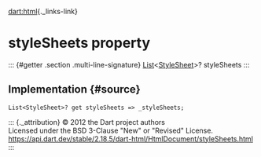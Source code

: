 [dart:html](../../dart-html/dart-html-library){._links-link}

styleSheets property
====================

::: {#getter .section .multi-line-signature}
[List](../../dart-core/list-class)\<[StyleSheet](../stylesheet-class)\>?
styleSheets
:::

Implementation {#source}
--------------

``` {.language-dart data-language="dart"}
List<StyleSheet>? get styleSheets => _styleSheets;
```

::: {._attribution}
© 2012 the Dart project authors\
Licensed under the BSD 3-Clause \"New\" or \"Revised\" License.\
<https://api.dart.dev/stable/2.18.5/dart-html/HtmlDocument/styleSheets.html>
:::
